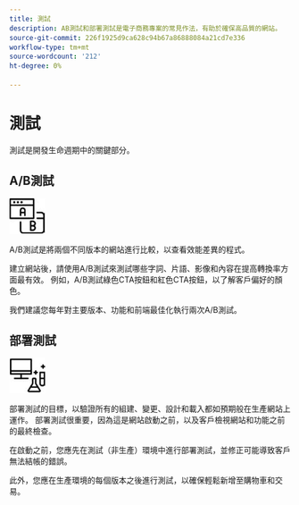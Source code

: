 ```yaml
---
title: 測試
description: AB測試和部署測試是電子商務專案的常見作法，有助於確保高品質的網站。
source-git-commit: 226f1925d9ca628c94b67a86888084a21cd7e336
workflow-type: tm+mt
source-wordcount: '212'
ht-degree: 0%

---
```



# 測試

測試是開發生命週期中的關鍵部分。

## A/B測試

![AB測試圖示](../../assets/playbooks/a-b-testing.png)

A/B測試是將兩個不同版本的網站進行比較，以查看效能差異的程式。

建立網站後，請使用A/B測試來測試哪些字詞、片語、影像和內容在提高轉換率方面最有效。 例如，A/B測試綠色CTA按鈕和紅色CTA按鈕，以了解客戶偏好的顏色。

我們建議您每年對主要版本、功能和前端最佳化執行兩次A/B測試。

## 部署測試

![部署測試圖示](../../assets/playbooks/deployment-testing.png)

部署測試的目標，以驗證所有的組建、變更、設計和載入都如預期般在生產網站上運作。 部署測試很重要，因為這是網站啟動之前，以及客戶檢視網站和功能之前的最終檢查。

在啟動之前，您應先在測試（非生產）環境中進行部署測試，並修正可能導致客戶無法結帳的錯誤。

此外，您應在生產環境的每個版本之後進行測試，以確保輕鬆新增至購物車和交易。
